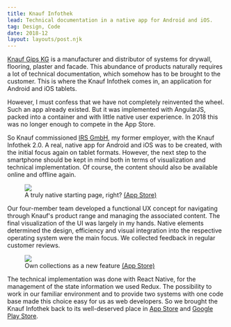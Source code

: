 ```yaml
---
title: Knauf Infothek
lead: Technical documentation in a native app for Android and iOS.
tag: Design, Code
date: 2018-12
layout: layouts/post.njk
---
```


<a href="https://www.knauf.de/" target="_blank" rel="noopener noreferrer">Knauf Gips KG</a> is a manufacturer and distributor of systems for drywall, flooring, plaster and facade. This abundance of products naturally requires a lot of technical documentation, which somehow has to be brought to the customer. This is where the Knauf Infothek comes in, an application for Android and iOS tablets.

However, I must confess that we have not completely reinvented the wheel. Such an app already existed. But it was implemented with AngularJS, packed into a container and with little native user experience. In 2018 this was no longer enough to compete in the App Store.

So Knauf commissioned <a href="https://irs-nbg.de/" target="_blank" rel="noopener noreferrer">IRS GmbH</a>, my former employer, with the Knauf Infothek 2.0. A real, native app for Android and iOS was to be created, with the initial focus again on tablet formats. However, the next step to the smartphone should be kept in mind both in terms of visualization and technical implementation. Of course, the content should also be available online and offline again.

<figure>
  <img src="{{ '/img/posts/knauf-infothek/start.jpg' | url }}">
  <figcaption class="text-xs">
    A truly native starting page, right?
    <a href="https://apps.apple.com/de/app/knauf-infothek/id949469695/" target="_blank" rel="noopener noreferrer">(App Store)</a>
  </figcaption>
</figure>

Our four-member team developed a functional UX concept for navigating through Knauf's product range and managing the associated content. The final visualization of the UI was largely in my hands. Native elements determined the design, efficiency and visual integration into the respective operating system were the main focus. We collected feedback in regular customer reviews.

<figure>
  <img src="{{ '/img/posts/knauf-infothek/collections.jpg' | url }}">
  <figcaption class="text-xs">
    Own collections as a new feature
    <a href="https://apps.apple.com/de/app/knauf-infothek/id949469695/" target="_blank" rel="noopener noreferrer">(App Store)</a>
  </figcaption>
</figure>

The technical implementation was done with React Native, for the management of the state information we used Redux. The possibility to work in our familiar environment and to provide two systems with one code base made this choice easy for us as web developers. So we brought the Knauf Infothek back to its well-deserved place in <a href="https://apps.apple.com/de/app/knauf-infothek/id949469695/" target="_blank" rel="noopener noreferrer">App Store</a> and <a href="https://play.google.com/store/apps/details?id=de.knauf.infothek/" target="_blank" rel="noopener noreferrer">Google Play Store</a>.
